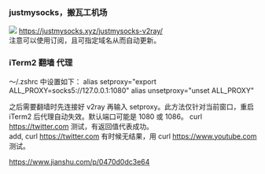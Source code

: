 ### justmysocks，搬瓦工机场

![](img/2022-06-15-18-24-55.png)
https://justmysocks.xyz/justmysocks-v2ray/  
注意可以使用订阅，且可指定域名从而自动更新。

### iTerm2 翻墙 代理

～/.zshrc 中设置如下：
alias setproxy="export ALL_PROXY=socks5://127.0.0.1:1080"
alias unsetproxy="unset ALL_PROXY"

之后需要翻墙时先连接好 v2ray 再输入 setproxy。此方法仅针对当前窗口，重启 iTerm2 后代理自动失效。默认端口可能是 1080 或 1086。
curl https://twitter.com 测试，有返回值代表成功。  
add, curl https://twitter.com 有时候无结果，用 curl https://www.youtube.com 测试。

https://www.jianshu.com/p/0470d0dc3e64

